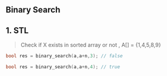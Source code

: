 ## Binary Search


## 1. STL

> Check if X exists in sorted array or not , A[] = {1,4,5,8,9}

```cpp
bool res = binary_search(a,a+n,3); // false

bool res = binary_search(a,a+n,4); // true
```
